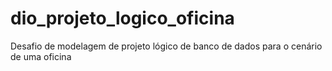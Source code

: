 # dio_projeto_logico_oficina
Desafio de modelagem de projeto lógico de banco de dados para o cenário de uma oficina
